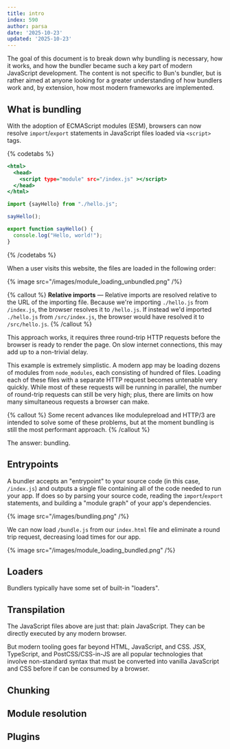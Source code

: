 ```yaml
---
title: intro
index: 590
author: parsa
date: '2025-10-23'
updated: '2025-10-23'
---
```

<!-- This document is a work in progress. It's not currently included in the actual docs. -->

The goal of this document is to break down why bundling is necessary, how it works, and how the bundler became such a key part of modern JavaScript development. The content is not specific to Bun's bundler, but is rather aimed at anyone looking for a greater understanding of how bundlers work and, by extension, how most modern frameworks are implemented.

## What is bundling

With the adoption of ECMAScript modules (ESM), browsers can now resolve `import`/`export` statements in JavaScript files loaded via `<script>` tags.

{% codetabs %}

```html#index.html
<html>
  <head>
    <script type="module" src="/index.js" ></script>
  </head>
</html>
```

```js#index.js
import {sayHello} from "./hello.js";

sayHello();
```

```js#hello.js
export function sayHello() {
  console.log("Hello, world!");
}
```

{% /codetabs %}

When a user visits this website, the files are loaded in the following order:

{% image src="/images/module_loading_unbundled.png" /%}

{% callout %}
**Relative imports** — Relative imports are resolved relative to the URL of the importing file. Because we're importing `./hello.js` from `/index.js`, the browser resolves it to `/hello.js`. If instead we'd imported `./hello.js` from `/src/index.js`, the browser would have resolved it to `/src/hello.js`.
{% /callout %}

This approach works, it requires three round-trip HTTP requests before the browser is ready to render the page. On slow internet connections, this may add up to a non-trivial delay.

This example is extremely simplistic. A modern app may be loading dozens of modules from `node_modules`, each consisting of hundred of files. Loading each of these files with a separate HTTP request becomes untenable very quickly. While most of these requests will be running in parallel, the number of round-trip requests can still be very high; plus, there are limits on how many simultaneous requests a browser can make.

{% callout %}
Some recent advances like modulepreload and HTTP/3 are intended to solve some of these problems, but at the moment bundling is still the most performant approach.
{% /callout %}

The answer: bundling.

## Entrypoints

A bundler accepts an "entrypoint" to your source code (in this case, `/index.js`) and outputs a single file containing all of the code needed to run your app. If does so by parsing your source code, reading the `import`/`export` statements, and building a "module graph" of your app's dependencies.

{% image src="/images/bundling.png" /%}

We can now load `/bundle.js` from our `index.html` file and eliminate a round trip request, decreasing load times for our app.

{% image src="/images/module_loading_bundled.png" /%}

## Loaders

Bundlers typically have some set of built-in "loaders".

## Transpilation

The JavaScript files above are just that: plain JavaScript. They can be directly executed by any modern browser.

But modern tooling goes far beyond HTML, JavaScript, and CSS. JSX, TypeScript, and PostCSS/CSS-in-JS are all popular technologies that involve non-standard syntax that must be converted into vanilla JavaScript and CSS before if can be consumed by a browser.

## Chunking

## Module resolution

## Plugins
